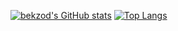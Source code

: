 [![bekzod's GitHub stats](https://github-readme-stats.vercel.app/api?username=bekzod-fayzikuloff&show_icons=true)](https://github.com/bekzod-fayzikuloff)
[![Top Langs](https://github-readme-stats.vercel.app/api/top-langs/?username=bekzod-fayzikuloff&layout=compact)](https://github.com/bekzod-fayzikuloff)
